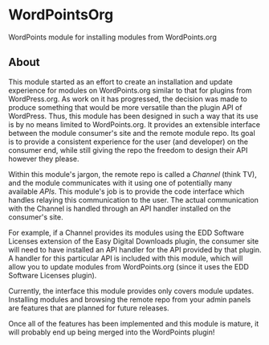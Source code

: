 WordPointsOrg
=============

WordPoints module for installing modules from WordPoints.org

## About

This module started as an effort to create an installation and update experience for modules on WordPoints.org similar to that for plugins from WordPress.org. As work on it has progressed, the decision was made to produce something that would be more versatile than the plugin API of WordPress. Thus, this module has been designed in such a way that its use is by no means limited to WordPoints.org. It provides an extensible interface between the module consumer's site and the remote module repo. Its goal is to provide a consistent experience for the user (and developer) on the consumer end, while still giving the repo the freedom to design their API however they please.

Within this module's jargon, the remote repo is called a _Channel_ (think TV), and the module communicates with it using one of potentially many available _APIs_. This module's job is to provide the code interface which handles relaying this communication to the user. The actual communication with the Channel is handled through an API handler installed on the consumer's site.

For example, if a Channel provides its modules using the EDD Software Licenses extension of the Easy Digital Downloads plugin, the consumer site will need to have installed an API handler for the API provided by that plugin. A handler for this particular API is included with this module, which will allow you to update modules from WordPoints.org (since it uses the EDD Software Licenses plugin).

Currently, the interface this module provides only covers module updates. Installing modules and browsing the remote repo from your admin panels are features that are planned for future releases.

Once all of the features has been implemented and this module is mature, it will probably end up being merged into the WordPoints plugin!
